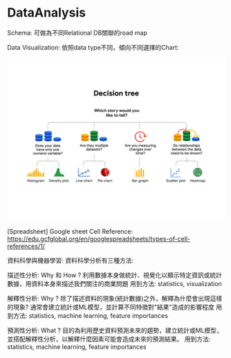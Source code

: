 # DataAnalysis


Schema: 可做為不同Relational DB關聯的road map

Data Visualization:
依照data type不同，傾向不同選擇的Chart:

![image](https://github.com/laurence-lin/DataAnalysis/blob/main/chart_decision.png)


[Spreadsheet]
Google sheet Cell Reference: https://edu.gcfglobal.org/en/googlespreadsheets/types-of-cell-references/1/



資料科學與機器學習:
資料科學分析有三種方法:

描述性分析: Why 和 How ?
  利用數據本身做統計、視覺化以顯示特定資訊或統計數據，用資料本身來描述我們關注的商業問題
  用到方法: statistics, visualization
  
解釋性分析: Why ? 
  除了描述資料的現象(統計數據)之外，解釋為什麼會出現這樣的現象? 通常會建立統計或ML模型，並計算不同特徵對"結果"造成的影響程度
  用到方法: statistics, machine learning, feature importances
  
預測性分析: What ?
  目的為利用歷史資料預測未來的趨勢，建立統計或ML模型，並搭配解釋性分析，以解釋什麼因素可能會造成未來的預測結果。
  用到方法: statistics, machine learning, feature importances

